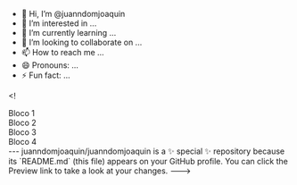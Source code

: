 - 👋 Hi, I’m @juanndomjoaquin
- 👀 I’m interested in ...
- 🌱 I’m currently learning ...
- 💞️ I’m looking to collaborate on ...
- 📫 How to reach me ...
- 😄 Pronouns: ...
- ⚡ Fun fact: ...

<!<html lang="pt-BR">
  <head></head>
  <body>
    <div class="block">Bloco 1</div>
    <div class="block">Bloco 2</div>
    <div class="block">Bloco 3</div>
    <div class="block">Bloco 4</div>
  </body>
</html>---
juanndomjoaquin/juanndomjoaquin is a ✨ special ✨ repository because its `README.md` (this file) appears on your GitHub profile.
You can click the Preview link to take a look at your changes.
--->
